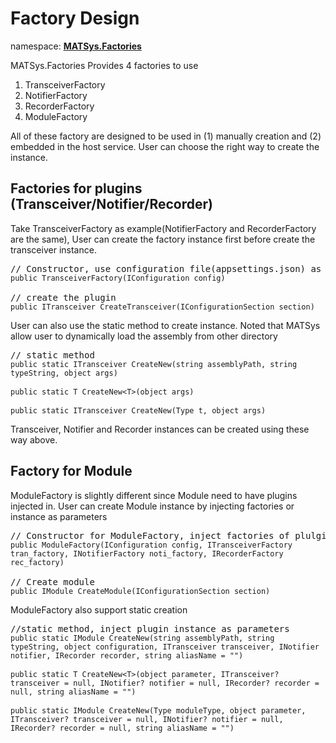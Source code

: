 ﻿# Factory Design

namespace: <ins><b>MATSys.Factories</b></ins> 

MATSys.Factories Provides 4 factories to use
1. TransceiverFactory
2. NotifierFactory
3. RecorderFactory
4. ModuleFactory

All of these factory are designed to be used in (1) manually creation and (2) embedded in the host service. User can choose the right way to create the instance.

## Factories for plugins (Transceiver/Notifier/Recorder)
Take TransceiverFactory as example(NotifierFactory and RecorderFactory are the same), User can create the factory instance first before create the transceiver instance.
<pre>
// Constructor, use configuration file(appsettings.json) as parameter
<code>public TransceiverFactory(IConfiguration config)</code>

// create the plugin
<code>public ITransceiver CreateTransceiver(IConfigurationSection section)</code>
</pre>

User can also use the static method to create instance. Noted that MATSys allow user to dynamically load the assembly from other directory
<pre>
// static method 
<code>public static ITransceiver CreateNew(string assemblyPath, string typeString, object args)</code>

<code>public static T CreateNew&lt;T>(object args)</code>

<code>public static ITransceiver CreateNew(Type t, object args)</code>
</pre>
Transceiver, Notifier and Recorder instances can be created using these way above.


## Factory for Module
ModuleFactory is slightly different since Module need to have plugins injected in. User can create Module instance by injecting factories or instance as parameters
<pre>
// Constructor for ModuleFactory, inject factories of plulgins as parameters
<code>public ModuleFactory(IConfiguration config, ITransceiverFactory tran_factory, INotifierFactory noti_factory, IRecorderFactory rec_factory)</code>

// Create module
<code>public IModule CreateModule(IConfigurationSection section)</code>
</pre>

ModuleFactory also support static creation
<pre>
//static method, inject plugin instance as parameters
<code>public static IModule CreateNew(string assemblyPath, string typeString, object configuration, ITransceiver transceiver, INotifier notifier, IRecorder recorder, string aliasName = "")</code>

<code>public static T CreateNew&lt;T>(object parameter, ITransceiver? transceiver = null, INotifier? notifier = null, IRecorder? recorder = null, string aliasName = "")</code>

<code>public static IModule CreateNew(Type moduleType, object parameter, ITransceiver? transceiver = null, INotifier? notifier = null, IRecorder? recorder = null, string aliasName = "")</code>
</pre>